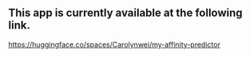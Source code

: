 ## This app is currently available at the following link.
  https://huggingface.co/spaces/Carolynwei/my-affinity-predictor
